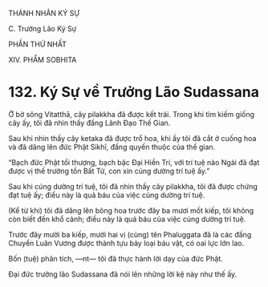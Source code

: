 THÁNH NHÂN KÝ SỰ

C. Trưởng Lão Ký Sự

PHẦN THỨ NHẤT

XIV. PHẨM SOBHITA

# 132. Ký Sự về Trưởng Lão Sudassana

Ở bờ sông Vitatthā, cây pilakkha đã được kết trái. Trong khi tìm kiếm giống cây ấy, tôi đã nhìn thấy đấng Lãnh Đạo Thế Gian.

Sau khi nhìn thấy cây ketaka đã được trổ hoa, khi ấy tôi đã cắt ở cuống hoa và đã dâng lên đức Phật Sikhī, đấng quyến thuộc của thế gian.

“Bạch đức Phật tối thượng, bạch bậc Đại Hiền Trí, với trí tuệ nào Ngài đã đạt được vị thế trường tồn Bất Tử, con xin cúng dường trí tuệ ấy.”

Sau khi cúng dường trí tuệ, tôi đã nhìn thấy cây pilakkha, tôi đã được chứng đạt tuệ ấy; điều này là quả báu của việc cúng dường trí tuệ.

(Kể từ khi) tôi đã dâng lên bông hoa trước đây ba mươi mốt kiếp, tôi không còn biết đến khổ cảnh; điều này là quả báu của việc cúng dường trí tuệ.

Trước đây mười ba kiếp, mười hai vị (cùng) tên Phaluggata đã là các đấng Chuyển Luân Vương được thành tựu bảy loại báu vật, có oai lực lớn lao.

Bốn (tuệ) phân tích, ―nt― tôi đã thực hành lời dạy của đức Phật.

Đại đức trưởng lão Sudassana đã nói lên những lời kệ này như thế ấy.
